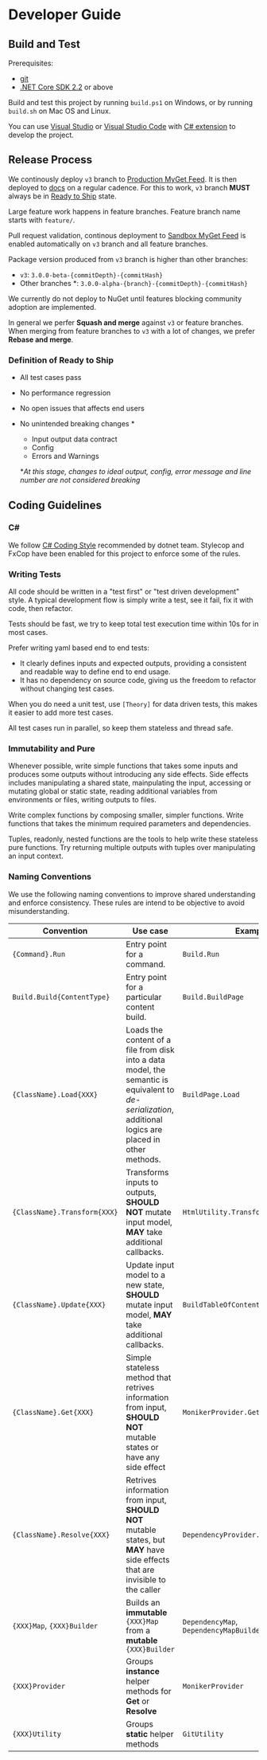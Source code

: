 # Developer Guide

## Build and Test

Prerequisites:

- [git](https://git-scm.com/)
- [.NET Core SDK 2.2](https://dotnet.microsoft.com/download/dotnet-core/2.2) or above

Build and test this project by running `build.ps1` on Windows, or by running `build.sh` on Mac OS and Linux.

You can use [Visual Studio](https://www.visualstudio.com/vs/) or [Visual Studio Code](https://code.visualstudio.com/) with [C# extension](https://marketplace.visualstudio.com/items?itemName=ms-vscode.csharp) to develop the project.

## Release Process

We continously deploy `v3` branch to [Production MyGet Feed](https://www.myget.org/F/docfx-v3/api/v2). It is then deployed to [docs](https://docs.microsoft.com) on a regular cadence. For this to work, `v3` branch **MUST** always be in [Ready to Ship](#definition-of-ready-to-ship) state.

Large feature work happens in feature branches. Feature branch name starts with `feature/`.

Pull request validation, continous deployment to [Sandbox MyGet Feed](https://www.myget.org/F/docfx-v3-sandbox/api/v2) is enabled automatically on `v3` branch and all feature branches.

Package version produced from `v3` branch is higher than other branches:
- `v3`: `3.0.0-beta-{commitDepth}-{commitHash}`
- Other branches *: `3.0.0-alpha-{branch}-{commitDepth}-{commitHash}`

We currently do not deploy to NuGet until features blocking community adoption are implemented.

In general we perfer **Squash and merge** against `v3` or feature branches. When merging from feature branches to `v3` with a lot of changes, we prefer **Rebase and merge**.

### Definition of Ready to Ship

- All test cases pass
- No performance regression
- No open issues that affects end users
- No unintended breaking changes *
    - Input output data contract
    - Config
    - Errors and Warnings

    **At this stage, changes to ideal output, config, error message and line number are not considered breaking*

## Coding Guidelines

### C#

We follow [C# Coding Style](https://github.com/dotnet/corefx/blob/master/Documentation/coding-guidelines/coding-style.md) recommended by dotnet team. Stylecop and FxCop have been enabled for this project to enforce some of the rules.

### Writing Tests

All code should be written in a "test first" or "test driven development" style. A typical development flow is simply write a test, see it fail, fix it with code, then refactor.

Tests should be fast, we try to keep total test execution time within 10s for in most cases.

Prefer writing yaml based end to end tests:
- It clearly defines inputs and expected outputs, providing a consistent and readable way to define end to end usage.
- It has no dependency on source code, giving us the freedom to refactor without changing test cases.

When you do need a unit test, use `[Theory]` for data driven tests, this makes it easier to add more test cases.

All test cases run in parallel, so keep them stateless and thread safe.

### Immutability and Pure

Whenever possible, write simple functions that takes some inputs and produces some outputs without introducing any side effects. Side effects includes manipulating a shared state, mainpulating the input, accessing or mutating global or static state, reading additional variables from environments or files, writing outputs to files.

Write complex functions by composing smaller, simpler functions. Write functions that takes the minimum required parameters and dependencies.

Tuples, readonly, nested functions are the tools to help write these stateless pure functions. Try returning multiple outputs with tuples over manipulating an input context.

### Naming Conventions

We use the following naming conventions to improve shared understanding and enforce consistency. These rules are intend to be objective to avoid misunderstanding.

Convention | Use case | Example
-----------|----------|---------
`{Command}.Run`  | Entry point for a command. | `Build.Run`
`Build.Build{ContentType}` | Entry point for a particular content build. | `Build.BuildPage`
`{ClassName}.Load{XXX}`  | Loads the content of a file from disk into a data model, the semantic is equivalent to *de-serialization*, additional logics are placed in other methods.  | `BuildPage.Load`
`{ClassName}.Transform{XXX}` | Transforms inputs to outputs, **SHOULD NOT** mutate input model, **MAY** take additional callbacks. | `HtmlUtility.TransformLinks`
`{ClassName}.Update{XXX}`  | Update input model to a new state, **SHOULD** mutate input model, **MAY** take additional callbacks. | `BuildTableOfContent.UpdateMonikers`
`{ClassName}.Get{XXX}` | Simple stateless method that retrives information from input, **SHOULD NOT** mutable states or have any side effect | `MonikerProvider.GetMonikers`
`{ClassName}.Resolve{XXX}` | Retrives information from input, **SHOULD NOT** mutable states, but **MAY** have side effects that are invisible to the caller | `DependencyProvider.ResolveLink`
`{XXX}Map`, `{XXX}Builder` | Builds an **immutable** `{XXX}Map` from a **mutable** `{XXX}Builder` | `DependencyMap`, `DependencyMapBuilder`
`{XXX}Provider`   | Groups **instance** helper methods for **Get** or **Resolve** | `MonikerProvider`
`{XXX}Utility`    | Groups **static** helper methods | `GitUtility`
